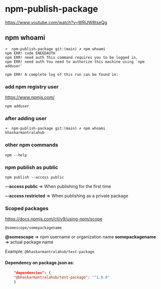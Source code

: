 # npm-publish-package

https://www.youtube.com/watch?v=WRjJW8tseQg

## npm whoami

```
➜  npm-publish-package git:(main) ✗ npm whoami
npm ERR! code ENEEDAUTH
npm ERR! need auth This command requires you to be logged in.
npm ERR! need auth You need to authorize this machine using `npm adduser`

npm ERR! A complete log of this run can be found in:
```

### add npm registry user

https://www.npmjs.com/

```
npm adduser
```
### after adding user

```
➜  npm-publish-package git:(main) ✗ npm whoami           
bhaskarmantralahub
```

### other npm commands

```npm
npm --help
```

### npm publish as public

```npm
npm publish --access public
```

**--access public** => When publishing for the first time

**--access restricted** => When publishing as a private package


### Scoped packages

https://docs.npmjs.com/cli/v9/using-npm/scope

```text
@somescope/somepackagename
```
**@somescope** => npm username or organization name
**somepackagename** => actual package name

Example: `@bhaskarmantralahub/test-package`


#### Dependency on package.json as:

```json
    "dependencies": {
    "@bhaskarmantralahub/test-package": "^1.0.0"
    }
```





